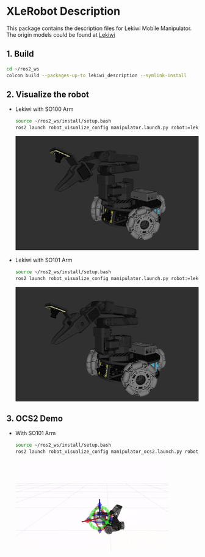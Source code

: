 # XLeRobot Description
This package contains the description files for Lekiwi Mobile Manipulator. The origin models could be found at [Lekiwi](https://github.com/SIGRobotics-UIUC/LeKiwi)

## 1. Build
```bash
cd ~/ros2_ws
colcon build --packages-up-to lekiwi_description --symlink-install
```

## 2. Visualize the robot

* Lekiwi with SO100 Arm
    ```bash
    source ~/ros2_ws/install/setup.bash
    ros2 launch robot_visualize_config manipulator.launch.py robot:=lekiwi
    ```
  ![lekiwi_100](../../.images/lekiwi_100.png)

* Lekiwi with SO101 Arm
    ```bash
    source ~/ros2_ws/install/setup.bash
    ros2 launch robot_visualize_config manipulator.launch.py robot:=lekiwi  arm_type:=so101
    ```
  ![lekiwi_101](../../.images/lekiwi_101.png)

## 3. OCS2 Demo
* With SO101 Arm
  ```bash
  source ~/ros2_ws/install/setup.bash
  ros2 launch robot_visualize_config manipulator_ocs2.launch.py robot_name:=lekiwi
  ```

  ![lekiwi_ocs2](../../.images/lekiwi_ocs2.gif)
